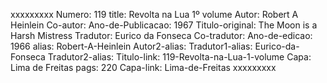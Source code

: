 xxxxxxxxx
Numero: 119
title: Revolta na Lua 1º volume
Autor: Robert A Heinlein
Co-autor: 
Ano-de-Publicacao: 1967
Titulo-original: The Moon is a Harsh Mistress
Tradutor: Eurico da Fonseca
Co-tradutor: 
Ano-de-edicao: 1966
alias: Robert-A-Heinlein
Autor2-alias: 
Tradutor1-alias: Eurico-da-Fonseca
Tradutor2-alias: 
Titulo-link: 119-Revolta-na-Lua-1-volume
Capa: Lima de Freitas
pags: 220
Capa-link: Lima-de-Freitas
xxxxxxxxx